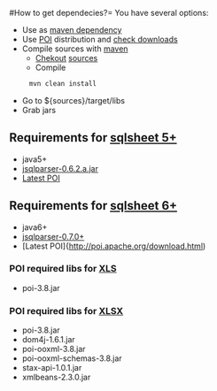 #How to get dependecies?=
You have several options:
* Use as [maven dependency](http://code.google.com/p/sqlsheet/wiki/HowToMaven)
* Use [POI](http://poi.apache.org/download.html) distribution and [check downloads](http://code.google.com/p/sqlsheet/downloads/list)
* Compile sources with [maven](http://maven.apache.org/download.html)
  *  [Chekout](http://tortoisesvn.net/downloads.html) [sources](http://code.google.com/p/sqlsheet/source/checkout)
  *  Compile
```bash
     mvn clean install
```
  * Go to ${sources}/target/libs
  * Grab jars

## Requirements for [sqlsheet 5+](http://code.google.com/p/sqlsheet/downloads)
 * java5+
 * [jsqlparser-0.6.2.a.jar](http://code.google.com/p/sqlsheet/downloads)
 * [Latest POI](http://poi.apache.org/download.html)

## Requirements for [sqlsheet 6+](http://code.google.com/p/sqlsheet/downloads)
 * java6+
 * [jsqlparser-0.7.0+](http://code.google.com/p/sqlsheet/downloads)
 * [Latest POI]{http://poi.apache.org/download.html)


### POI required libs for [XLS](http://poi.apache.org/download.html)
 * poi-3.8.jar

### POI required libs for [XLSX](http://poi.apache.org/download.html)
 * poi-3.8.jar
 * dom4j-1.6.1.jar
 * poi-ooxml-3.8.jar
 * poi-ooxml-schemas-3.8.jar
 * stax-api-1.0.1.jar
 * xmlbeans-2.3.0.jar
